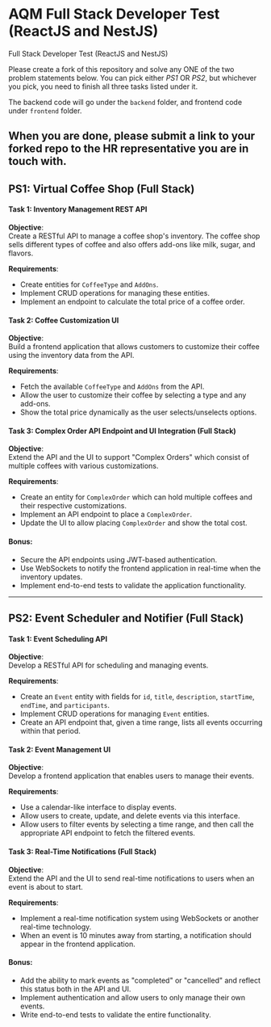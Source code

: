 # AQM Full Stack Developer Test  (ReactJS and NestJS)

Full Stack Developer Test (ReactJS and NestJS)

Please create a fork of this repository and solve any ONE of the two problem statements below. You can pick either *PS1* OR *PS2*, but whichever you pick, you need to finish all three tasks listed under it.

The backend code will go under the `backend` folder, and frontend code under `frontend` folder.

When you are done, please submit a link to your forked repo to the HR representative you are in touch with.
---

## PS1: Virtual Coffee Shop (Full Stack)

#### Task 1: Inventory Management REST API

**Objective**:  
Create a RESTful API to manage a coffee shop's inventory. The coffee shop sells different types of coffee and also offers add-ons like milk, sugar, and flavors.

**Requirements**:

- Create entities for `CoffeeType` and `AddOns`.
- Implement CRUD operations for managing these entities.
- Implement an endpoint to calculate the total price of a coffee order.

#### Task 2: Coffee Customization UI

**Objective**:  
Build a frontend application that allows customers to customize their coffee using the inventory data from the API.

**Requirements**:

- Fetch the available `CoffeeType` and `AddOns` from the API.
- Allow the user to customize their coffee by selecting a type and any add-ons.
- Show the total price dynamically as the user selects/unselects options.

#### Task 3: Complex Order API Endpoint and UI Integration (Full Stack)

**Objective**:  
Extend the API and the UI to support "Complex Orders" which consist of multiple coffees with various customizations.

**Requirements**:

- Create an entity for `ComplexOrder` which can hold multiple coffees and their respective customizations.
- Implement an API endpoint to place a `ComplexOrder`.
- Update the UI to allow placing `ComplexOrder` and show the total cost.

#### Bonus:

- Secure the API endpoints using JWT-based authentication.
- Use WebSockets to notify the frontend application in real-time when the inventory updates.
- Implement end-to-end tests to validate the application functionality.

---

## PS2: Event Scheduler and Notifier (Full Stack)

#### Task 1: Event Scheduling API

**Objective**:  
Develop a RESTful API for scheduling and managing events.

**Requirements**:

- Create an `Event` entity with fields for `id`, `title`, `description`, `startTime`, `endTime`, and `participants`.
- Implement CRUD operations for managing `Event` entities.
- Create an API endpoint that, given a time range, lists all events occurring within that period.

#### Task 2: Event Management UI

**Objective**:  
Develop a frontend application that enables users to manage their events.

**Requirements**:

- Use a calendar-like interface to display events. 
- Allow users to create, update, and delete events via this interface.
- Allow users to filter events by selecting a time range, and then call the appropriate API endpoint to fetch the filtered events.

#### Task 3: Real-Time Notifications (Full Stack)

**Objective**:  
Extend the API and the UI to send real-time notifications to users when an event is about to start.

**Requirements**:

- Implement a real-time notification system using WebSockets or another real-time technology.
- When an event is 10 minutes away from starting, a notification should appear in the frontend application.

#### Bonus:

- Add the ability to mark events as "completed" or "cancelled" and reflect this status both in the API and UI.
- Implement authentication and allow users to only manage their own events.
- Write end-to-end tests to validate the entire functionality.


